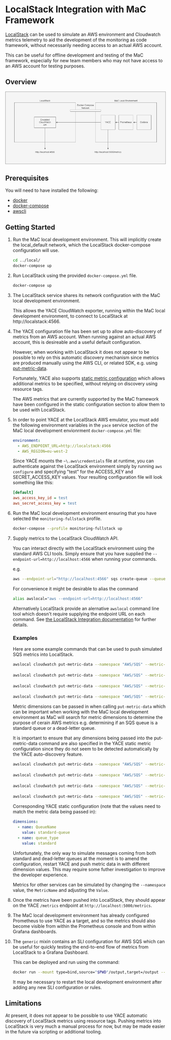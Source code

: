# LocalStack Integration with MaC Framework

[LocalStack](https://localstack.cloud/) can be used to simulate an AWS environment and Cloudwatch metrics telemetry to aid the development of the monitoring as code framework, without necessarily needing access to an actual AWS account.

This can be useful for offline development and testing of the MaC framework, especially for new team members who may not have access to an AWS account for testing purposes.

## Overview

![Architecture Overview](./arch-overview.png)

## Prerequisites

You will need to have installed the following:

- [docker](https://docs.docker.com/engine/install/)
- [docker-compose](https://docs.docker.com/compose/install/)
- [awscli](https://docs.aws.amazon.com/cli/latest/userguide/getting-started-install.html)

## Getting Started

1. Run the MaC local development environment. This will implicitly create the local_default network, which the LocalStack docker-compose configuration will use.

   ```sh
   cd ../local/
   docker-compose up
   ```

1. Run LocalStack using the provided `docker-compose.yml` file.

   ```sh
   docker-compose up
   ```

1. The LocalStack service shares its network configuration with the MaC local development environment.

   This allows the YACE CloudWatch exporter, running within the MaC local development environment, to connect to LocalStack at http://localstack:4566.

1. The YACE configuration file has been set up to allow auto-discovery of metrics from an AWS account. When running against an actual AWS account, this is desireable and a useful default configuration.

   However, when working with LocalStack it does not appear to be possible to rely on this automatic discovery mechanism since metrics are produced manually using the AWS CLI, or related SDK, e.g. using [put-metric-data](https://docs.aws.amazon.com/cli/latest/reference/cloudwatch/put-metric-data.html).

   Fortunately, YACE also supports [static metric configuration](https://github.com/nerdswords/yet-another-cloudwatch-exporter#static-configuration) which allows additional metrics to be specified, without relying on discovery using resource tags.

   The AWS metrics that are currently supported by the MaC framework have been configured in the static configuration section to allow them to be used with LocalStack.

1. In order to point YACE at the LocalStack AWS emulator, you must add the following environment variables in the `yace` service section of the MaC local development envionrment `docker-compose.yml` file:

   ```yml
   environment:
     - AWS_ENDPOINT_URL=http://localstack:4566
     - AWS_REGION=eu-west-2
   ```

   Since YACE mounts the `~\.aws\credentials` file at runtime, you can authenticate against the LocalStack environment simply by running `aws configure` and specifying "test" for the ACCESS_KEY and SECRET_ACCESS_KEY values. Your resulting configuration file will look something like this:

   ```ini
   [default]
   aws_access_key_id = test
   aws_secret_access_key = test
   ```

1. Run the MaC local development environment ensuring that you have selected the `monitoring-fullstack` profile.

   ```sh
   docker-compose --profile monitoring-fullstack up
   ```

1. Supply metrics to the LocalStack CloudWatch API.

   You can interact directly with the LocalStack environment using the standard AWS CLI tools. Simply ensure that you have supplied the `--endpoint-url=http://localhost:4566` when running your commands.

   e.g.

   ```sh
   aws --endpoint-url="http://localhost:4566" sqs create-queue --queue-name sample-queue
   ```

   For convenience it might be desirable to alias the command

   ```sh
   alias awslocal="aws --endpoint-url=http://localhost:4566"
   ```

   Alternatively LocalStack provide an alernative `awslocal` command line tool which doesn't require supplying the endpoint URL on each command. See [the LocalStack Integration documentation](https://docs.localstack.cloud/integrations/aws-cli/#localstack-aws-cli-awslocal) for further details.

   ### Examples

   Here are some example commands that can be used to push simulated SQS metrics into LocalStack.

   ```sh
   awslocal cloudwatch put-metric-data --namespace "AWS/SQS" --metric-data '[{"MetricName": "ApproximateNumberOfMessagesVisible", "Value": 0}]'

   awslocal cloudwatch put-metric-data --namespace "AWS/SQS" --metric-data '[{"MetricName": "ApproximateAgeOfOldestMessage", "Value": 5}]'

   awslocal cloudwatch put-metric-data --namespace "AWS/SQS" --metric-data '[{"MetricName": "NumberOfMessagesSent", "Value": 10}]'

   awslocal cloudwatch put-metric-data --namespace "AWS/SQS" --metric-data '[{"MetricName": "NumberOfMessagesDeleted", "Value": 0}]'
   ```

   Metric dimensions can be passed in when calling `put-metric-data` which can be important when working with the MaC local development environment as MaC will search for metric dimensions to determine the purpose of cerain AWS metrics e.g. determining if an SQS queue is a standard queue or a dead-letter queue.

   It is important to ensure that any dimensions being passed into the put-metric-data command are also specified in the YACE static metric configuration since they do not seem to be detected automatically by the YACE auto-discovery feature.

   ```sh
   awslocal cloudwatch put-metric-data --namespace "AWS/SQS" --metric-data '[{"MetricName": "ApproximateNumberOfMessagesVisible", "Value": 0, "Dimensions": [{"Name": "QueueName", "Value": "standard-queue"}, { "Name": "queue_type", "Value": "standard"}]}]'

   awslocal cloudwatch put-metric-data --namespace "AWS/SQS" --metric-data '[{"MetricName": "ApproximateAgeOfOldestMessage", "Value": 5, "Dimensions": [{"Name": "QueueName", "Value": "standard-queue"}, { "Name": "queue_type", "Value": "standard"}]}]'

   awslocal cloudwatch put-metric-data --namespace "AWS/SQS" --metric-data '[{"MetricName": "NumberOfMessagesSent", "Value": 10, "Dimensions": [{"Name": "QueueName", "Value": "standard-queue"}, { "Name": "queue_type", "Value": "standard"}]}]'

   awslocal cloudwatch put-metric-data --namespace "AWS/SQS" --metric-data '[{"MetricName": "NumberOfMessagesDeleted", "Value": 0, "Dimensions": [{"Name": "QueueName", "Value": "standard-queue"}, { "Name": "queue_type", "Value": "standard"}]}]'
   ```

   Corresponding YACE static configuration (note that the values need to match the metric data being passed in):

   ```yaml
   dimensions:
     - name: QueueName
       value: standard-queue
     - name: queue_type
       value: standard
   ```

   Unfortunately, the only way to simulate messages coming from both standard and dead-letter queues at the moment is to amend the configuration, restart YACE and push metric data in with different dimension values. This may require some futher investigation to improve the developer experience.

   Metrics for other services can be simulated by changing the `--namespace` value, the `MetricName` and adjusting the `Value`.

1. Once the metrics have been pushed into LocalStack, they should appear on the YACE `/metrics` endpoint at `http://localhost:5000/metrics`.

1. The MaC local development environment has already configured Prometheus to use YACE as a target, and so the metrics should also become visible from within the Prometheus console and from within Grafana dashboards.

1. The `generic` mixin contains an SLI configuration for AWS SQS which can be useful for quickly testing the end-to-end flow of metrics from LocalStack to a Grafana Dashboard.

   This can be deployed and run using the command:

   ```sh
   docker run --mount type=bind,source="$PWD"/output,target=/output --mount type=bind,source="$PWD"/mixin-defs,target=/input -it sre-monitoring-as-code:latest -m generic -rd -i input -o output
   ```

   It may be necessary to restart the local development environment after adding any new SLI configuration or rules.

## Limitations

At present, it does not appear to be possible to use YACE automatic discovery of LocalStack metrics using resource tags. Pushing metrics into LocalStack is very much a manual process for now, but may be made easier in the future via scripting or additional tooling.
